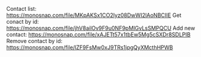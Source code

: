 Contact list: https://monosnap.com/file/MKpAKSx1CO2lyz08DwWI2lAoNBCIIE
Get conact by id: https://monosnap.com/file/jhV8ailOv9F9u0NF9pMIGvLsSMPQCU
Add new contact: https://monosnap.com/file/xAJETt57x1tbEw5Mg5cSXDr8SDLPIB
Remove contact by id: https://monosnap.com/file/lZF9FsMw0xJ9TRs1ipgQyXMcthHPWB

